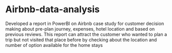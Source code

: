 # Airbnb-data-analysis
Developed a report in PowerBI on Airbnb case study for customer decision making about pre-plan journey, expenses, hotel location and based on previous reviews. This report can attract the customer who wanted to plan a trip but not visited that place before by checking about the location and number of option available for the home stays
